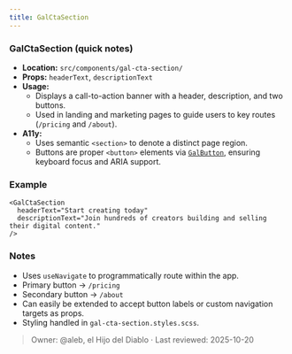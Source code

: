 ```yaml
---
title: GalCtaSection
---
```


### GalCtaSection (quick notes)
- **Location:** `src/components/gal-cta-section/`
- **Props:** `headerText`, `descriptionText`
- **Usage:** 
  - Displays a call-to-action banner with a header, description, and two buttons.
  - Used in landing and marketing pages to guide users to key routes (`/pricing` and `/about`).
- **A11y:**
  - Uses semantic `<section>` to denote a distinct page region.
  - Buttons are proper `<button>` elements via [`GalButton`](button.md), ensuring keyboard focus and ARIA support.

### Example
```tsx
<GalCtaSection
  headerText="Start creating today"
  descriptionText="Join hundreds of creators building and selling their digital content."
/>
```


### Notes
- Uses `useNavigate` to programmatically route within the app.
- Primary button → `/pricing`
- Secondary button → `/about`
- Can easily be extended to accept button labels or custom navigation targets as props.
- Styling handled in `gal-cta-section.styles.scss`.

> Owner: @aleb, el Hijo del Diablo · Last reviewed: 2025-10-20